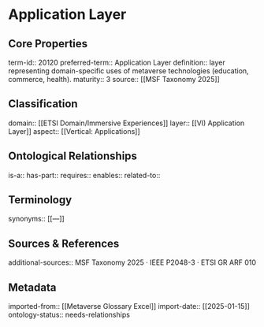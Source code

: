 # Application Layer

## Core Properties
term-id:: 20120
preferred-term:: Application Layer
definition:: layer representing domain-specific uses of metaverse technologies (education, commerce, health).
maturity:: 3
source:: [[MSF Taxonomy 2025]]

## Classification
domain:: [[ETSI Domain/Immersive Experiences]]
layer:: [[VI) Application Layer]]
aspect:: [[Vertical: Applications]]

## Ontological Relationships
is-a:: 
has-part:: 
requires:: 
enables:: 
related-to:: 

## Terminology
synonyms:: [[—]]

## Sources & References
additional-sources:: MSF Taxonomy 2025 · IEEE P2048-3 · ETSI GR ARF 010

## Metadata
imported-from:: [[Metaverse Glossary Excel]]
import-date:: [[2025-01-15]]
ontology-status:: needs-relationships